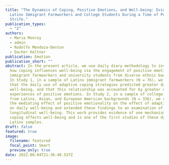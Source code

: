 ```yaml
---
title: "The Dynamics of Coping, Positive Emotions, and Well-being: Evidence from
  Latinx Immigrant Farmworkers and College Students During a Time of Political
  Strife."
publication_types:
  - "2"
authors:
  - Maria Monroy
  - admin
  - Rodolfo Mendoza-Denton
  - Dacher Keltner
publication: Emotion
publication_short: ""
abstract: In the present article, we use daily diary methodology to investigate
  how coping influences well-being via the engagement of positive emotions in
  immigrant farmworkers and university students from diverse ethnic backgrounds.
  In Study 1, in a sample of Latinx immigrant farmworkers (N = 76), we found
  that the daily use of adaptive coping strategies predicted greater daily
  well-being, and that this relationship was accounted for by greater daily
  experiences of positive emotions. In Study 2, in a sample of college students
  from Latinx, Asian, and European American backgrounds (N = 336), we replicated
  the mediating effect of positive emotionality on the effect of adaptive coping
  on daily well-being and extended these findings to an examination of
  longitudinal well-being. This work provides evidence of one mechanism by which
  coping affects well-being and is one of the first studies of these dynamics in
  Latinx samples.
draft: false
featured: true
image:
  filename: featured
  focal_point: Smart
  preview_only: true
date: 2022-08-04T21:36:48.537Z
---
```

